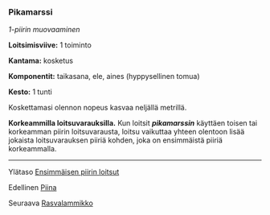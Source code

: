 ### Pikamarssi

*1-piirin muovaaminen*

**Loitsimisviive:** 1 toiminto

**Kantama:** kosketus

**Komponentit:** taikasana, ele, aines (hyppysellinen tomua)

**Kesto:** 1 tunti

Koskettamasi olennon nopeus kasvaa neljällä metrillä.

**Korkeammilla loitsuvarauksilla.** Kun loitsit ***pikamarssin***
käyttäen toisen tai korkeamman piirin loitsuvarausta, loitsu
vaikuttaa yhteen olentoon lisää jokaista loitsuvarauksen piiriä
kohden, joka on ensimmäistä piiriä korkeammalla.

----

Ylätaso [Ensimmäisen piirin loitsut](1_piirin_loitsut)

Edellinen [Piina](Piina)

Seuraava [Rasvalammikko](Rasvalammikko)